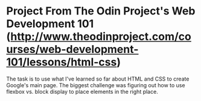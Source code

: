 # Project From The Odin Project's Web Development 101 (http://www.theodinproject.com/courses/web-development-101/lessons/html-css)
The task is to use what I've learned so far about HTML and CSS to create Google's main page.
The biggest challenge was figuring out how to use flexbox vs. block display to place elements in the right place. 

